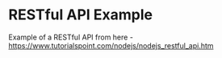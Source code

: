 # RESTful API Example

Example of a RESTful API from here - https://www.tutorialspoint.com/nodejs/nodejs_restful_api.htm


